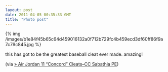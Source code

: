 ```yaml
---
layout: post
date: 2011-04-05 00:35:33 GMT
title: "Photo post"
---
```

{% img /images/b1e84f45b65c64d459016132a0f712b729fc4b459ecd3df60ff86f9a7c79c845.jpg %}

<p>this has got to be the greatest baseball cleat ever made. amazing!</p>&#13;
<p>(via <a href="http://www.nikeblog.com/2011/04/04/air-jordan-11-concord-cleats-cc-sabathia-pe/?utm_source=feedburner&amp;utm_medium=feed&amp;utm_campaign=Feed: nikeblog/blogcraver (Nike Blog)">» Air Jordan 11 “Concord” Cleats–CC Sabathia PE</a>)</p> 